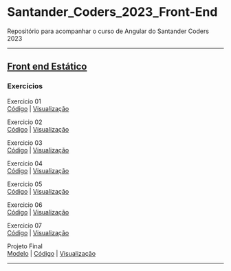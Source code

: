 # Santander_Coders_2023_Front-End
Repositório para acompanhar o curso de Angular do Santander Coders 2023

___
## [Front end Estático](Front-Estatico)
### Exercícios

Exercicio 01  
[Código](Front-Estatico/aula%2001/exercicio%2001) | 
[Visualização](https://machadinhacega.github.io/Santander_Coders_2023_Front-End/Front-Estatico/aula%2001/exercicio%2001/)

Exercicio 02  
[Código](Front-Estatico/aula%2002/exercicio%2002) | 
[Visualização](https://machadinhacega.github.io/Santander_Coders_2023_Front-End/Front-Estatico/aula%2002/exercicio%2002/)

Exercicio 03  
[Código](Front-Estatico/aula%2003/exercicio%2003) | 
[Visualização](https://machadinhacega.github.io/Santander_Coders_2023_Front-End/Front-Estatico/aula%2003/exercicio%2003/)

Exercicio 04  
[Código](Front-Estatico/aula%2004/exercicio%2004) | 
[Visualização](https://machadinhacega.github.io/Santander_Coders_2023_Front-End/Front-Estatico/aula%2004/exercicio%2004/)

Exercicio 05  
[Código](Front-Estatico/aula%2005/exercicio%2005) | 
[Visualização](https://machadinhacega.github.io/Santander_Coders_2023_Front-End/Front-Estatico/aula%2005/exercicio%2005/)

Exercicio 06  
[Código](Front-Estatico/aula%2006/exercicio%2006) | 
[Visualização](https://machadinhacega.github.io/Santander_Coders_2023_Front-End/Front-Estatico/aula%2006/exercicio%2006/)

Exercicio 07   
[Código](Front-Estatico/aula%2007/exercicio%2007) | 
[Visualização](https://machadinhacega.github.io/Santander_Coders_2023_Front-End/Front-Estatico/aula%2007/exercicio%2007/)

Projeto Final   
[Modelo](https://html.design/demo/feane/) | 
[Código](Front-Estatico/projeto-final) | 
[Visualização](https://machadinhacega.github.io/Santander_Coders_2023_Front-End/Front-Estatico/projeto-final/)

___

